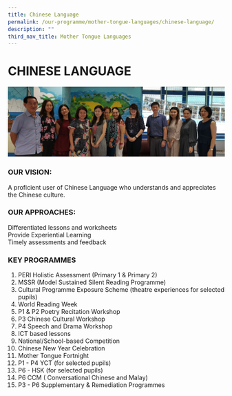 ```yaml
---
title: Chinese Language
permalink: /our-programme/mother-tongue-languages/chinese-language/
description: ""
third_nav_title: Mother Tongue Languages
---
```

# **CHINESE LANGUAGE**

![](/images/CL%20Department%20photo%202020.jpg)

### OUR VISION:

A proficient user of Chinese Language who understands and appreciates the Chinese culture.

### OUR APPROACHES:

Differentiated lessons and worksheets  
Provide Experiential Learning  
Timely assessments and feedback  

### KEY PROGRAMMES

1.  PERI Holistic Assessment (Primary 1 & Primary 2)
2.  MSSR (Model Sustained Silent Reading Programme)
3.  Cultural Programme Exposure Scheme (theatre experiences for selected pupils)
4.  World Reading Week
5.  P1 & P2 Poetry Recitation Workshop
6.  P3 Chinese Cultural Workshop
7.  P4 Speech and Drama Workshop
8.  ICT based lessons
9.  National/School-based Competition
10.  Chinese New Year Celebration
11.  Mother Tongue Fortnight
12.  P1 - P4 YCT (for selected pupils)
13.  P6 - HSK (for selected pupils)
14.  P6 CCM ( Conversational Chinese and Malay)
15.  P3 - P6 Supplementary & Remediation Programmes